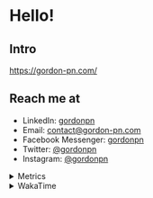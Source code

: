 # Hello!

## Intro

<https://gordon-pn.com/>

## Reach me at

- LinkedIn: [gordonpn](https://www.linkedin.com/in/gordonpn/)
- Email: [contact@gordon-pn.com](mailto:contact@gordon-pn.com)
- Facebook Messenger: [gordonpn](https://www.messenger.com/t/Gordonpn)
- Twitter: [@gordonpn](https://twitter.com/Gordonpn)
- Instagram: [@gordonpn](https://www.instagram.com/gordonpn/)

<details>
  <summary>Metrics</summary>

  <img align="center" src="https://github.com/gordonpn/gordonpn/blob/master/github-metrics.svg" alt="GitHub Metrics">

</details>

<details>
  <summary>WakaTime</summary>

  <!--START_SECTION:waka-->
📊 **This Week I Spent My Time On** 

```text
💬 Programming Languages: 
Other                    11 hrs 17 mins      ████████████████████░░░░░   78.74 % 
Java                     2 hrs 59 mins       █████░░░░░░░░░░░░░░░░░░░░   20.85 % 
Markdown                 1 min               ░░░░░░░░░░░░░░░░░░░░░░░░░   00.19 % 
Makefile                 1 min               ░░░░░░░░░░░░░░░░░░░░░░░░░   00.16 % 
GitIgnore file           0 secs              ░░░░░░░░░░░░░░░░░░░░░░░░░   00.02 % 

🔥 Editors: 
Chrome                   4 hrs 52 mins       ████████░░░░░░░░░░░░░░░░░   33.96 % 
IntelliJ IDEA            3 hrs 2 mins        █████░░░░░░░░░░░░░░░░░░░░   21.26 % 
Firefox                  2 hrs 17 mins       ████░░░░░░░░░░░░░░░░░░░░░   16.00 % 
Slack                    1 hr 18 mins        ██░░░░░░░░░░░░░░░░░░░░░░░   09.17 % 
Messages                 53 mins             ██░░░░░░░░░░░░░░░░░░░░░░░   06.18 % 
```


 Last Updated on 28/06/2025 16:27:53 UTC
<!--END_SECTION:waka-->
</details>
